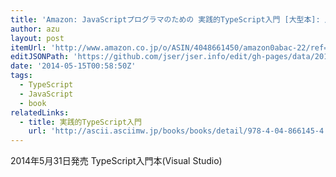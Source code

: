 ```yaml
---
title: 'Amazon: JavaScriptプログラマのための 実践的TypeScript入門 [大型本]: 川俣晶, 井上章'
author: azu
layout: post
itemUrl: 'http://www.amazon.co.jp/o/ASIN/4048661450/amazon0abac-22/ref=nosim'
editJSONPath: 'https://github.com/jser/jser.info/edit/gh-pages/data/2014/05/index.json'
date: '2014-05-15T00:58:50Z'
tags:
  - TypeScript
  - JavaScript
  - book
relatedLinks:
  - title: 実践的TypeScript入門
    url: 'http://ascii.asciimw.jp/books/books/detail/978-4-04-866145-4.shtml'
---
```

2014年5月31日発売
TypeScript入門本(Visual Studio)
